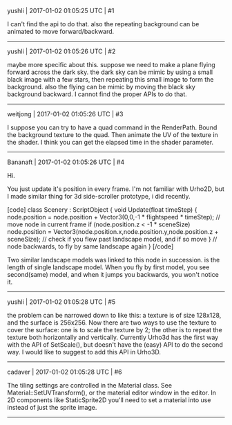 yushli | 2017-01-02 01:05:25 UTC | #1

I can't find the api to do that. also the repeating background can be animated to move forward/backward.

-------------------------

yushli | 2017-01-02 01:05:26 UTC | #2

maybe more specific about this. suppose we need to make a plane flying forward across the dark sky. the dark sky can be mimic by using a small black image with a few stars, then repeating this small image to form the background. also the flying can be mimic by moving the black sky background backward. I cannot find the proper APIs to do that.

-------------------------

weitjong | 2017-01-02 01:05:26 UTC | #3

I suppose you can try to have a quad command in the RenderPath. Bound the background texture to the quad. Then animate the UV of the texture in the shader. I think you can get the elapsed time in the shader parameter.

-------------------------

Bananaft | 2017-01-02 01:05:26 UTC | #4

Hi.

You just update it's position in every frame. I'm not familiar with Urho2D, but I made similar thing for 3d side-scroller prototype, i did recently.

[code]
class Scenery : ScriptObject
{
	void Update(float timeStep)
	{
		node.position = node.position + Vector3(0,0,-1 * flightspeed * timeStep);                                                    // move node in current frame
		if (node.position.z < -1 * sceneSize) node.position = Vector3(node.position.x,node.position.y,node.position.z + sceneSize);  // check if you flew past landscape model, and if so move
	}                                                                                                                               // node backwards, to fly by same landscape again
}
[/code]

Two similar landscape models was linked to this node in succession. <sceneSize> is the length of single landscape model. When you fly by first model, you see second(same) model, and when it jumps you backwards, you won't notice it.

-------------------------

yushli | 2017-01-02 01:05:28 UTC | #5

the problem can be narrowed down to like this: a texture is of size 128x128, and the surface is 256x256. Now there are two ways to use the texture to cover the surface: one is to scale the texture by 2; the other is to repeat the texture both horizontally and vertically. Currently Urho3d has the first way with the API of SetScale(), but doesn't have the (easy) API to do the second way. I would like to suggest to add this API in Urho3D.

-------------------------

cadaver | 2017-01-02 01:05:28 UTC | #6

The tiling settings are controlled in the Material class. See Material::SetUVTransform(), or the material editor window in the editor. In 2D components like StaticSprite2D you'll need to set a material into use instead of just the sprite image.

-------------------------

